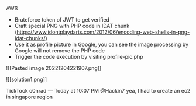 
AWS
- Bruteforce token of JWT to get verified
- Craft special PNG with PHP code in IDAT chunk (https://www.idontplaydarts.com/2012/06/encoding-web-shells-in-png-idat-chunks/)
- Use it as profile picture in Google, you can see the image processing by Google will not remove the PHP code
- Trigger the code execution by visiting profile-pic.php

![[Pasted image 20221204221907.png]]

![[solution1.png]]


TickTock
c0nrad — Today at 10:07 PM
@Hackin7 yea, I had to create an ec2 in singapore region
